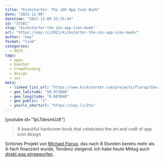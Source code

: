 ```yaml
---
title: "Kickstarter: The iOS App Icon Book"
date: "2021-11-09"
datetime: "2021-11-09 22:25:44"
id: "37581"
slug: "kickstarter-the-ios-app-icon-book"
url: "https://eay.cc/2021/kickstarter-the-ios-app-icon-book/"
author: "eay"
format: "link"
categories:
  - 0815
tags:
  - apps
  - buecher
  - crowdfunding
  - design
  - ios
meta:
  - linked_list_url: "https://www.kickstarter.com/projects/flarup/the-ios-app-icon-book"
  - geo_latitude: "50.973808"
  - geo_longitude: "6.683048"
  - geo_public: "1"
  - yourls_shorturl: "https://eay.li/2tu"
---
```


\[youtube id="1pLTdesmUz8"\]

> A beautiful hardcover book that celebrates the art and craft of app icon design.

Schönes Projekt von [Michael Flarup](http://flarup.co/), das nach 8 Stunden bereits mehr als 4-fach finanziert wurde, Tendenz steigend. Ich habe heute Mittag auch [direkt was eingeworfen](https://twitter.com/eay/status/1458049582521278464).
